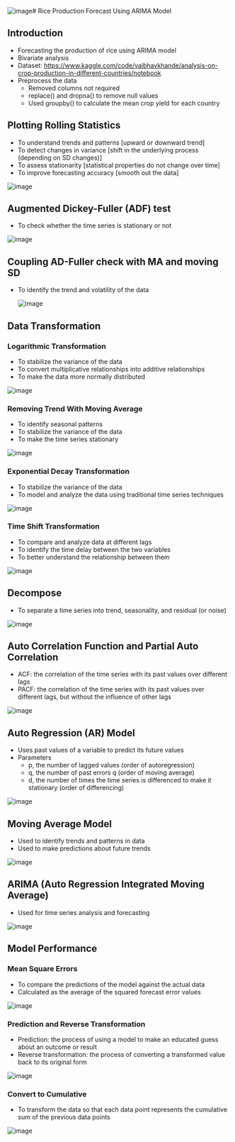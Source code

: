 ![image](https://github.com/user-attachments/assets/4723c469-a399-4688-8d0f-1cb214095f01)# Rice Production Forecast Using ARIMA Model

## Introduction

- Forecasting the production of rice using ARIMA model
- Bivariate analysis
- Dataset: https://www.kaggle.com/code/vaibhavkhande/analysis-on-crop-production-in-different-countries/notebook
- Preprocess the data
    * Removed columns not required
    * replace() and dropna() to remove null values
    * Used groupby() to calculate the mean crop yield for each country

## Plotting Rolling Statistics

- To understand trends and patterns [upward or downward trend]
- To detect changes in variance [shift in the underlying process (depending on SD changes)]
- To assess stationarity [statistical properties do not change over time]
- To improve forecasting accuracy [smooth out the data]

![image](https://github.com/user-attachments/assets/6a4f5853-2a63-48e7-a60d-68bfff93f282)

## Augmented Dickey-Fuller (ADF) test

- To check whether the time series is stationary or not

![image](https://github.com/user-attachments/assets/fc6bf5c2-4655-4394-9215-d19e84325b08)

## Coupling AD-Fuller check with MA and moving SD

- To identify the trend and volatility of the data

  ![image](https://github.com/user-attachments/assets/7f7c9b91-af8a-4077-bc8a-923ff876983e)

## Data Transformation

### Logarithmic Transformation

- To stabilize the variance of the data
- To convert multiplicative relationships into additive relationships
- To make the data more normally distributed

![image](https://github.com/user-attachments/assets/818e9238-c515-48fa-b36e-8b55c84f27ed)

### Removing Trend With Moving Average

- To identify seasonal patterns
- To stabilize the variance of the data
- To make the time series stationary

![image](https://github.com/user-attachments/assets/41a0d9db-16d6-4588-9bf8-209f8fbfe5bf)

### Exponential Decay Transformation

- To stabilize the variance of the data
- To model and analyze the data using traditional time series techniques

![image](https://github.com/user-attachments/assets/feb0030c-b37c-44ae-b6f6-f95ca575337a)

### Time Shift Transformation

- To compare and analyze data at different lags
- To identify the time delay between the two variables
- To better understand the relationship between them

![image](https://github.com/user-attachments/assets/d630bd48-631a-4e3b-8fa2-2148ddd8b57e)

## Decompose

- To separate a time series into trend, seasonality, and residual (or noise)

![image](https://github.com/user-attachments/assets/8c6e7181-1916-4c49-a9fe-fde221de8afb)

## Auto Correlation Function and Partial Auto Correlation

- ACF: the correlation of the time series with its past values over different lags
- PACF: the correlation of the time series with its past values over different lags, but without the influence of other lags

![image](https://github.com/user-attachments/assets/1944adea-a85c-44fb-9575-e99b0313f82d)

## Auto Regression (AR) Model

- Uses past values of a variable to predict its future values
- Parameters
 	* p, the number of lagged values (order of autoregression)
	* q, the number of past errors q (order of moving average)
	* d, the number of times the time series is differenced to make it stationary (order of differencing)

![image](https://github.com/user-attachments/assets/4c2e2e11-c711-422f-9075-a6253f014496)

## Moving Average Model

- Used to identify trends and patterns in data
- Used to make predictions about future trends

![image](https://github.com/user-attachments/assets/f2190843-0553-4d88-a946-9d6805208138)

## ARIMA (Auto Regression Integrated Moving Average)

- Used for time series analysis and forecasting 

![image](https://github.com/user-attachments/assets/001c13dc-ca18-4b99-bbf4-06bec5a81d64)

## Model Performance

### Mean Square Errors

- To compare the predictions of the model against the actual data
- Calculated as the average of the squared forecast error values

![image](https://github.com/user-attachments/assets/d0f34b17-f466-4c49-82cb-7b68105cafd7)

### Prediction and Reverse Transformation

- Prediction: the process of using a model to make an educated guess about an outcome or result
- Reverse transformation: the process of converting a transformed value back to its original form

![image](https://github.com/user-attachments/assets/b02f2e64-9f25-4e57-bc21-6b34c975cbc9)

### Convert to Cumulative

- To transform the data so that each data point represents the cumulative sum of the previous data points

![image](https://github.com/user-attachments/assets/f08827d2-28b5-44e9-ba6a-e497b169313d)

















